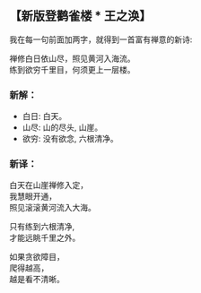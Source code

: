 ## 【新版登鹳雀楼 * 王之涣】

我在每一句前面加两字，就得到一首富有禅意的新诗:

禅修白日依山尽，照见黄河入海流。\
练到欲穷千里目，何须更上一层楼。

### 新解：
- 白日: 白天。
- 山尽: 山的尽头, 山崖。
- 欲穷: 没有欲念, 六根清净。

### 新译：

白天在山崖禅修入定，\
我慧眼开通，\
照见滚滚黄河流入大海。

只有练到六根清净, \
才能远眺千里之外。

如果贪欲障目，\
爬得越高，\
越是看不清晰。

